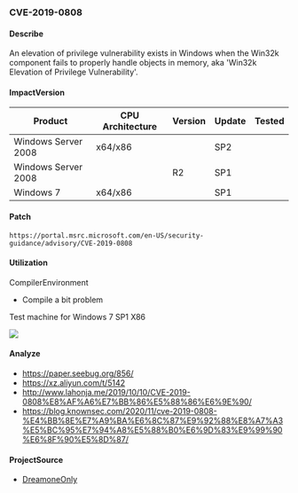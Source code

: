 ### CVE-2019-0808

#### Describe

An elevation of privilege vulnerability exists in Windows when the Win32k component fails to properly handle objects in memory, aka 'Win32k Elevation of Privilege Vulnerability'. 

#### ImpactVersion

| Product             | CPU Architecture | Version | Update | Tested             |
| ------------------- | ---------------- | ------- | ------ | ------------------ |
| Windows Server 2008 | x64/x86 | | SP2 | |
| Windows Server 2008 |  | R2 | SP1 | |
| Windows 7      | x64/x86 |  | SP1 |                    |

#### Patch

```
https://portal.msrc.microsoft.com/en-US/security-guidance/advisory/CVE-2019-0808
```

#### Utilization

CompilerEnvironment

- Compile a bit problem

Test machine for Windows 7 SP1 X86

![](https://raw.github.com/Ascotbe/Image/master/Kernelhub/CVE-2019-0808_win_7_sp1_x86.gif)




#### Analyze
- https://paper.seebug.org/856/
- https://xz.aliyun.com/t/5142
- http://www.lahonja.me/2019/10/10/CVE-2019-0808%E8%AF%A6%E7%BB%86%E5%88%86%E6%9E%90/
- https://blog.knownsec.com/2020/11/cve-2019-0808-%E4%BB%8E%E7%A9%BA%E6%8C%87%E9%92%88%E8%A7%A3%E5%BC%95%E7%94%A8%E5%88%B0%E6%9D%83%E9%99%90%E6%8F%90%E5%8D%87/




#### ProjectSource

- [DreamoneOnly](https://github.com/DreamoneOnly/CVE-2019-0808-32-64-exp)